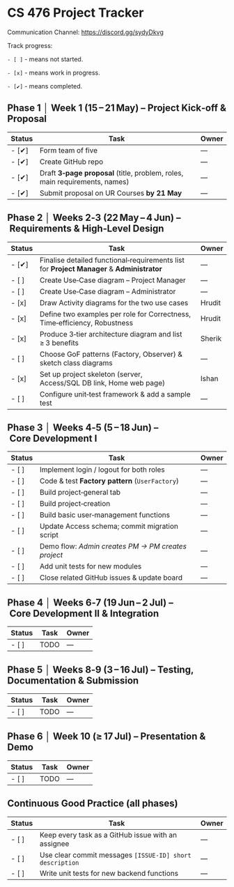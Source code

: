 # CS 476 Project Tracker

Communication Channel: https://discord.gg/sydyDkvg

Track progress:

 `- [ ]` - means not started.
 
 `- [x]`  - means work in progress.
 
 `- [✔]` - means completed.


## Phase 1 │ Week 1 (15 – 21 May) – Project Kick‑off & Proposal
| Status | Task | Owner |
|--------|------|-------|
| - [✔] | Form team of five | — |
| - [✔] | Create GitHub repo | — |
| - [✔] | Draft **3‑page proposal** (title, problem, roles, main requirements, names) | — |
| - [✔] | Submit proposal on UR Courses **by 21 May** | — |

## Phase 2 │ Weeks 2‑3 (22 May – 4 Jun) – Requirements & High‑Level Design
| Status | Task | Owner |
|--------|------|-------|
| - [✔] | Finalise detailed functional‑requirements list for **Project Manager** & **Administrator** | — |
| - [ ] | Create Use‑Case diagram – Project Manager | — |
| - [ ] | Create Use‑Case diagram – Administrator | — |
| - [x] | Draw Activity diagrams for the two use cases | Hrudit |
| - [x] | Define two  examples per role for Correctness, Time‑efficiency, Robustness | Hrudit |
| - [x] | Produce 3‑tier architecture diagram and list ≥ 3 benefits | Sherik |
| - [ ] | Choose GoF patterns (Factory, Observer) & sketch class diagrams | — |
| - [x] | Set up project skeleton (server, Access/SQL DB link, Home web page) | Ishan |
| - [ ] | Configure unit‑test framework & add a sample test | — |

## Phase 3 │ Weeks 4‑5 (5 – 18 Jun) – Core Development I
| Status | Task | Owner |
|--------|------|-------|
| - [ ] | Implement login / logout for both roles | — |
| - [ ] | Code & test **Factory pattern** (`UserFactory`) | — |
| - [ ] | Build project‑general tab | — |
| - [ ] | Build project‑creation | — |
| - [ ] | Build basic user‑management functions | — |
| - [ ] | Update Access schema; commit migration script | — |
| - [ ] | Demo flow: *Admin creates PM → PM creates project* | — |
| - [ ] | Add unit tests for new modules | — |
| - [ ] | Close related GitHub issues & update board | — |

## Phase 4 │ Weeks 6‑7 (19 Jun – 2 Jul) – Core Development II & Integration
| Status | Task | Owner |
|--------|------|-------|
| - [ ] | TODO | — |

## Phase 5 │ Weeks 8‑9 (3 – 16 Jul) – Testing, Documentation & Submission
| Status | Task | Owner |
|--------|------|-------|
| - [ ] | TODO | — |

## Phase 6 │ Week 10 (≥ 17 Jul) – Presentation & Demo
| Status | Task | Owner |
|--------|------|-------|
| - [ ] | TODO | — ||

## Continuous Good Practice (all phases)
| Status | Task | Owner |
|--------|------|-------|
| - [ ] | Keep every task as a GitHub issue with an assignee | — |
| - [ ] | Use clear commit messages `[ISSUE-ID] short description` | — |
| - [ ] | Write unit tests for new backend functions | — |

